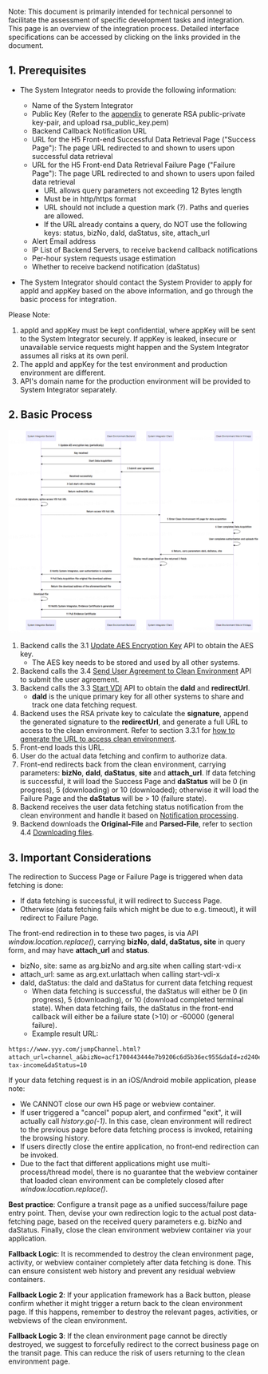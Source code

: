 Note: This document is primarily intended for technical personnel to facilitate the assessment of specific development tasks and integration. This page is an overview of the integration process. Detailed interface specifications can be accessed by clicking on the links provided in the document.

## 1. Prerequisites

* The System Integrator needs to provide the following information:

  * Name of the System Integrator
  * Public Key (Refer to the [appendix](/en/access/appendix?id=_5-how-to-generate-rsa-public-and-private-keys) to generate RSA public-private key-pair, and upload rsa_public_key.pem)
  * Backend Callback Notification URL
  * URL for the H5 Front-end Successful Data Retrieval Page ("Success Page"): The page URL redirected to and shown to users upon successful data retrieval
  * URL for the H5 Front-end Data Retrieval Failure Page ("Failure Page"): The page URL redirected to and shown to users upon failed data retrieval
    * URL allows query parameters not exceeding 12 Bytes length
    * Must be in http/https format
    * URL should not include a question mark (?). Paths and queries are allowed.
    * If the URL already contains a query, do NOT use the following keys: status, bizNo, daId, daStatus, site, attach_url
  * Alert Email address
  * IP List of Backend Servers, to receive backend callback notifications
  * Per-hour system requests usage estimation
  * Whether to receive backend notification (daStatus)
* The System Integrator should contact the System Provider to apply for appId and appKey based on the above information, and go through the basic process for integration.

Please Note:

1. appId and appKey must be kept confidential, where appKey will be sent to the System Integrator securely. If appKey is leaked, insecure or unavailable service requests might happen and the System Integrator assumes all risks at its own peril.
2. The appId and appKey for the test environment and production environment are different.
3. API's domain name for the production environment will be provided to System Integrator separately.

## 2. Basic Process

![image](./2-1.png)

1. Backend calls the 3.1 [Update AES Encryption Key](/en/access/main?id=_31-update-aes-encryption-key-interface) API to obtain the AES key.
   * The AES key needs to be stored and used by all other systems.
2. Backend calls the 3.4 [Send User Agreement to Clean Environment](/en/access/main?id=_34-user-agreement-signing-interface) API to submit the user agreement.
3. Backend calls the 3.3 [Start VDI](/en/access/main?id=_33-start-vdi-x-interface-for-accessway-h5sdk) API to obtain the **daId** and **redirectUrl**.
   * **daId** is the unique primary key for all other systems to share and track one data fetching request.
4. Backend uses the RSA private key to calculate the **signature**, append the generated signature to the **redirectUrl**, and generate a full URL to access to the clean environment. Refer to section 3.3.1 for [how to generate the URL to access clean environment](/en/access/main?id=_331-how-to-redirect-to-and-load-the-returned-url).
5. Front-end loads this URL.
6. User do the actual data fetching and confirm to authorize data.
7. Front-end redirects back from the clean environment, carrying parameters: **bizNo**, **daId**, **daStatus**, **site** and **attach_url**. If data fetching is successful, it will load the Success Page and **daStatus** will be 0 (in progress), 5 (downloading) or 10 (downloaded); otherwise it will load the Failure Page and the **daStatus** will be > 10 (failure state).
8. Backend receives the user data fetching status notification from the clean environment and handle it based on [Notification processing](/en/access/main?id=_4-notification-v2-format-interface-description-for-system-integrators).
9. Backend downloads the **Original-File** and **Parsed-File**, refer to section 4.4 [Downloading files](/en/access/main?id=_44-downloading-files).

## 3. Important Considerations

The redirection to Success Page or Failure Page is triggered when data fetching is done:

* If data fetching is successful, it will redirect to Success Page.
* Otherwise (data fetching fails which might be due to e.g. timeout), it will redirect to Failure Page.

The front-end redirection in to these two pages, is via API *window.location.replace()*, carrying **bizNo, daId, daStatus, site** in query form, and may have **attach_url** and **status**.

* bizNo, site: same as arg.bizNo and arg.site when calling start-vdi-x
* attach_url: same as arg.ext.urlattach when calling start-vdi-x
* daId, daStatus: the daId and daStatus for current data fetching request
  * When data fetching is successful, the daStatus will either be 0 (in progress), 5 (downloading), or 10 (download completed terminal state). When data fetching fails, the daStatus in the front-end callback will either be a failure state (>10) or -60000 (general failure).
  * Example result URL:

```
https://www.yyy.com/jumpChannel.html?attach_url=channel_a&bizNo=acf1700443444e7b9206c6d5b36ec955&daId=zd240e1e1722158295759228928&site=app-tax-income&daStatus=10
```

If your data fetching request is in an iOS/Android mobile application, please note:

- We CANNOT close our own H5 page or webview container.
- If user triggered a "cancel" popup alert, and confirmed "exit", it will actually call *history.go(-1)*. In this case, clean environment will redirect to the previous page before data fetching process is invoked, retaining the browsing history.
- If users directly close the entire application, no front-end redirection can be invoked.
- Due to the fact that different applications might use multi-process/thread model, there is no guarantee that the webview container that loaded clean environment can be completely closed after *window.location.replace()*.

**Best practice**:
Configure a transit page as a unified success/failure page entry point. Then, devise your own redirection logic to the actual post data-fetching page, based on the received query parameters e.g. bizNo and daStatus. Finally, close the clean environment webview container via your application.

**Fallback Logic**:
It is recommended to destroy the clean environment page, activity, or webview container completely after data fetching is done. This can ensure consistent web history and prevent any residual webview containers.

**Fallback Logic 2**:
If your application framework has a Back button, please confirm whether it might trigger a return back to the clean environment page. If this happens, remember to destroy the relevant pages, activities, or webviews of the clean environment.

**Fallback Logic 3**:
If the clean environment page cannot be directly destroyed, we suggest to forcefully redirect to the correct business page on the transit page. This can reduce the risk of users returning to the clean environment page.
